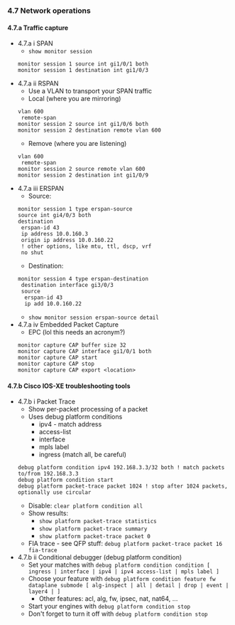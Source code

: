 ### 4.7 Network operations

#### 4.7.a Traffic capture
* 4.7.a i SPAN
  * `show monitor session`
  ```
  monitor session 1 source int gi1/0/1 both
  monitor session 1 destination int gi1/0/3
  ```
* 4.7.a ii RSPAN
  * Use a VLAN to transport your SPAN traffic
  * Local (where you are mirroring)
  ```
  vlan 600
   remote-span
  monitor session 2 source int gi1/0/6 both 
  monitor session 2 destination remote vlan 600
  ```
  * Remove (where you are listening)
  ```
  vlan 600
   remote-span
  monitor session 2 source remote vlan 600 
  monitor session 2 destination int gi1/0/9
  ```
* 4.7.a iii ERSPAN
  * Source:
  ``` 
  monitor session 1 type erspan-source
  source int gi4/0/3 both
  destination
   erspan-id 43
   ip address 10.0.160.3
   origin ip address 10.0.160.22
   ! other options, like mtu, ttl, dscp, vrf
   no shut
  ```
  * Destination: 
  ```
  monitor session 4 type erspan-destination
   destination interface gi3/0/3 
   source
    erspan-id 43
    ip add 10.0.160.22
  ```
  * `show monitor session erspan-source detail`
* 4.7.a iv Embedded Packet Capture
  * EPC (lol this needs an acronym?) 
  ```
  monitor capture CAP buffer size 32
  monitor capture CAP interface gi1/0/1 both 
  monitor capture CAP start
  monitor capture CAP stop
  monitor capture CAP export <location>
  ```
#### 4.7.b Cisco IOS-XE troubleshooting tools
* 4.7.b i Packet Trace
  * Show per-packet processing of a packet 
  * Uses debug platform conditions 
    * ipv4 - match address
    * access-list 
    * interface
    * mpls label 
    * ingress (match all, be careful)
  ```
  debug platform condition ipv4 192.168.3.3/32 both ! match packets to/from 192.168.3.3
  debug platform condition start
  debug platform packet-trace packet 1024 ! stop after 1024 packets, optionally use circular 
  ```
  * Disable: `clear platform condition all`
  * Show results: 
    * `show platform packet-trace statistics` 
    * `show platform packet-trace summary`
    * `show platform packet-trace packet 0`
  * FIA trace - see QFP stuff: `debug platform packet-trace packet 16 fia-trace`
* 4.7.b ii Conditional debugger (debug platform condition)
  * Set your matches with `debug platform condition condition [ ingress | interface | ipv4 | ipv4 access-list | mpls label ]`
  * Choose your feature with `debug platform condition feature fw dataplane submode [ alg-inspect | all | detail | drop | event | layer4 | ]`
    * Other features: acl, alg, fw, ipsec, nat, nat64, ...
  * Start your engines with `debug platform condition stop`
  * Don't forget to turn it off with `debug platform condition stop`
